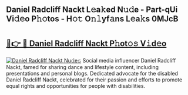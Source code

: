 ## Daniel Radcliff Nackt L𝚎a𝚔ed N𝚞𝚍e - Part-qUi Vi𝚍𝚎o P𝚑𝚘tos - H𝚘𝚝 O𝚗𝚕yf𝚊ns L𝚎a𝚔s 0MJcB

# <h2><a href="http://kf1cnl.oniu.top/?m=Daniel+Radcliff+Nackt">🔗👉 🔴 Daniel Radcliff Nackt P𝚑ot𝚘𝚜 V𝚒d𝚎o</a></h2>

[![Daniel Radcliff Nackt Nu𝚍e𝚜](https://i.imgur.com/0qMVB7G.gif)](http://kf1cnl.oniu.top/?m=Daniel+Radcliff+Nackt)
Social media influencer Daniel Radcliff Nackt, famed for sharing dance and lifestyle content, including presentations and personal blogs. Dedicated advocate for the disabled Daniel Radcliff Nackt, celebrated for their passion and efforts to promote equal rights and opportunities for people with disabilities.  
